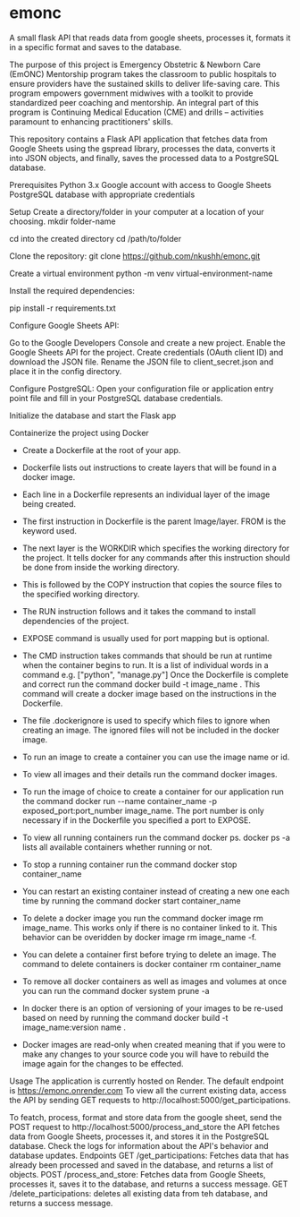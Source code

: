 # emonc
A small flask API that reads data from google sheets, processes it, formats it in a specific format and saves to the database.

The purpose of this project is Emergency Obstetric & Newborn Care (EmONC) Mentorship program takes the classroom to public hospitals 
to ensure providers have the sustained skills to deliver life-saving care. This program empowers government midwives with a toolkit 
to provide standardized peer coaching and mentorship. An integral part of this program is Continuing Medical Education (CME) and 
drills – activities paramount to enhancing practitioners' skills.

This repository contains a Flask API application that fetches data from Google Sheets using the gspread library, processes the data, 
converts it into JSON objects, and finally, saves the processed data to a PostgreSQL database.

Prerequisites
Python 3.x
Google account with access to Google Sheets
PostgreSQL database with appropriate credentials

Setup
Create a directory/folder in your computer at a location of your choosing.
mkdir folder-name

cd into the created directory
cd /path/to/folder

Clone the repository:
git clone https://github.com/nkushh/emonc.git

Create a virtual environment
python -m venv virtual-environment-name

Install the required dependencies:

pip install -r requirements.txt

Configure Google Sheets API:

Go to the Google Developers Console and create a new project.
Enable the Google Sheets API for the project.
Create credentials (OAuth client ID) and download the JSON file.
Rename the JSON file to client_secret.json and place it in the config directory.

Configure PostgreSQL:
Open your configuration file or application entry point file and fill in your PostgreSQL database credentials.

Initialize the database and start the Flask app

Containerize the project using Docker
- Create a Dockerfile at the root of your app.
- Dockerfile lists out instructions to create layers that will be found in a docker image.
- Each line in a Dockerfile represents an individual layer of the image being created.
- The first instruction in Dockerfile is the parent Image/layer. FROM is the keyword used.
- The next layer is the WORKDIR which specifies the working directory for the project. It tells docker for any commands after this instruction should be done from inside the working directory.
- This is followed by the COPY instruction that copies the source files to the specified working directory.
- The RUN instruction follows and it takes the command to install dependencies of the project.
- EXPOSE command is usually used for port mapping but is optional.
- The CMD instruction takes commands that should be run at runtime when the container begins to run. It is a list of individual words in a command e.g. ["python",  "manage.py"]
Once the Dockerfile is complete and correct run the command docker build -t image_name . This command will create a docker image based on the instructions in the Dockerfile.
- The file .dockerignore is used to specify which files to ignore when creating an image. The ignored files will not be included in the docker image.

- To run an image to create a container you can use the image name or id.
- To view all images and their details run the command docker images.
- To run the image of choice to create a container for our application run the command docker run --name container_name -p exposed_port:port_number image_name. The port number is only necessary if in the Dockerfile you specified a port to EXPOSE.
- To view all running containers run the command docker ps. docker ps -a lists all available containers whether running or not.
- To stop a running container run the command docker stop container_name
- You can restart an existing container instead of creating a new one each time by running the command docker start container_name
- To delete a docker image you run the command docker image rm image_name. This works only if there is no container linked to it. This behavior can be overidden by docker image rm image_name -f.
- You can delete a container first before trying to delete an image. The command to delete containers is docker container rm container_name
- To remove all docker containers as well as images and volumes at once you can run the command docker system prune -a 
- In docker there is an option of versioning of your images to be re-used based on need by running the command docker build -t image_name:version name . 
- Docker images are read-only when created meaning that if you were to make any changes to your source code you will have to rebuild the image again for the changes to be effected.

Usage
The application is currently hosted on Render.
The default endpoint is https://emonc.onrender.com
To view all the current existing data, access the API by sending GET requests to http://localhost:5000/get_participations.

To featch, process, format and store data from the google sheet, send the POST request to http://localhost:5000/process_and_store the API fetches data from Google Sheets, processes it, and stores it in the PostgreSQL database.
Check the logs for information about the API's behavior and database updates.
Endpoints
GET /get_participations: Fetches data that has already been processed and saved in the database, and returns a list of objects.
POST /process_and_store: Fetches data from Google Sheets, processes it, saves it to the database, and returns a success message.
GET /delete_participations: deletes all existing data from teh database, and returns a success message.
